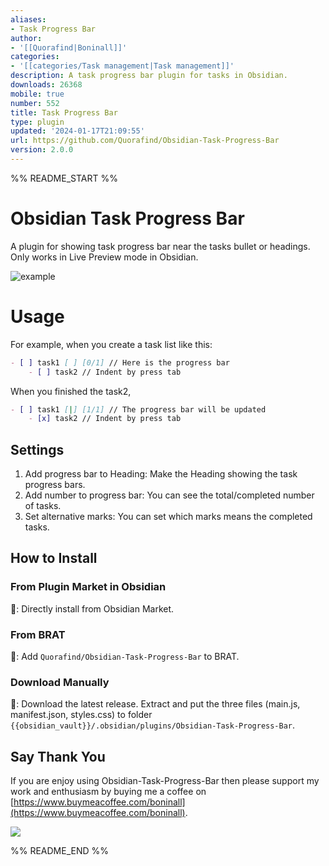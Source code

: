 ```yaml
---
aliases:
- Task Progress Bar
author:
- '[[Quorafind|Boninall]]'
categories:
- '[[categories/Task management|Task management]]'
description: A task progress bar plugin for tasks in Obsidian.
downloads: 26368
mobile: true
number: 552
title: Task Progress Bar
type: plugin
updated: '2024-01-17T21:09:55'
url: https://github.com/Quorafind/Obsidian-Task-Progress-Bar
version: 2.0.0
---
```


%% README_START %%

# Obsidian Task Progress Bar

A plugin for showing task progress bar near the tasks bullet or headings. Only works in Live Preview mode in Obsidian.

![example](https://raw.githubusercontent.com/Quorafind/Obsidian-Task-Progress-Bar/HEAD/media/example.gif)

# Usage

For example, when you create a task list like this:

```markdown
- [ ] task1 [ ] [0/1] // Here is the progress bar
	- [ ] task2 // Indent by press tab
```

When you finished the task2,

```markdown
- [ ] task1 [|] [1/1] // The progress bar will be updated
	- [x] task2 // Indent by press tab
```

## Settings

1. Add progress bar to Heading: Make the Heading showing the task progress bars.
2. Add number to progress bar: You can see the total/completed number of tasks.
3. Set alternative marks: You can set which marks means the completed tasks.

## How to Install

### From Plugin Market in Obsidian

💜: Directly install from Obsidian Market.

### From BRAT

🚗: Add `Quorafind/Obsidian-Task-Progress-Bar` to BRAT.

### Download Manually

🚚: Download the latest release. Extract and put the three files (main.js, manifest.json, styles.css) to
folder `{{obsidian_vault}}/.obsidian/plugins/Obsidian-Task-Progress-Bar`.

## Say Thank You

If you are enjoy using Obsidian-Task-Progress-Bar then please support my work and enthusiasm by buying me a coffee
on [https://www.buymeacoffee.com/boninall](https://www.buymeacoffee.com/boninall).

<a href="https://www.buymeacoffee.com/boninall"><img src="https://img.buymeacoffee.com/button-api/?text=Buy me a coffee&emoji=&slug=boninall&button_colour=6495ED&font_colour=ffffff&font_family=Lato&outline_colour=000000&coffee_colour=FFDD00"></a>


%% README_END %%